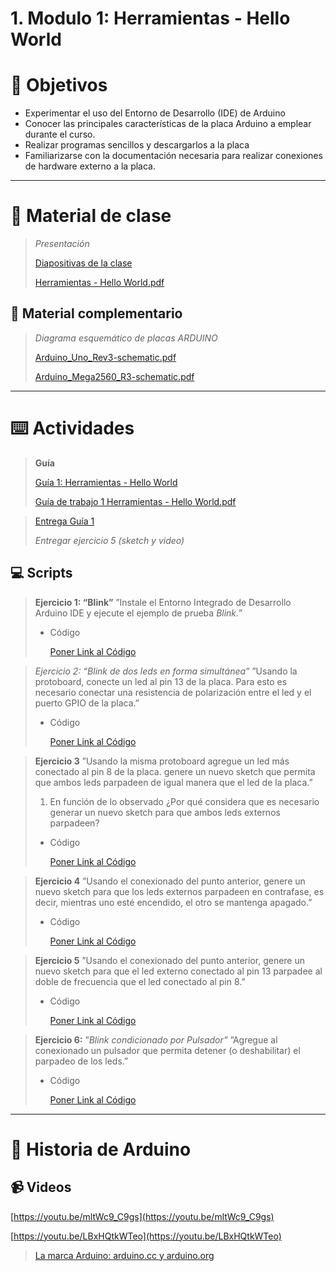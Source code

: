 # 1. Modulo 1: Herramientas - Hello World

# 🎯 Objetivos

- Experimentar el uso del Entorno de Desarrollo (IDE) de Arduino
- Conocer las principales características de la placa Arduino a emplear durante el curso.
- Realizar programas sencillos y descargarlos a la placa
- Familiarizarse con la documentación necesaria para realizar conexiones de hardware externo a la placa.

---

# 📘 Material de clase

> *Presentación*
> 
> 
> [Diapositivas de la clase](https://docs.google.com/presentation/d/1VEM5nxEVCEm3oYbyKCCGZwpLSM7952ATvAAZyaE6-ao)
> 
> [Herramientas - Hello World.pdf](https://github.com/caupolicanre/CursoArduino2022_FIUNER/blob/main/Teor%C3%ADa/1.%20M%C3%B3dulo%201%20Herramientas%20y%20Hello%20World/Herramientas%20-%20Hello%20World.pdf)
> 

## 📑 Material complementario

> *Diagrama esquemático de placas ARDUINO*
> 
> 
> [Arduino_Uno_Rev3-schematic.pdf](1%20Modulo%201%20Herramientas%20-%20Hello%20World%206303567d45244fbab776a00031c8830c/Arduino_Uno_Rev3-schematic.pdf)
> 
> [Arduino_Mega2560_R3-schematic.pdf](1%20Modulo%201%20Herramientas%20-%20Hello%20World%206303567d45244fbab776a00031c8830c/Arduino_Mega2560_R3-schematic.pdf)
> 

---

# ⌨️ Actividades

> ****Guía****
> 
> 
> [Guía 1: Herramientas - Hello World](https://docs.google.com/document/d/16uiOu0zg6UIExf4PoiJ4tSq9lVoX3vDSt8ILKTXpob0)
> 
> [Guía de trabajo 1 Herramientas - Hello World.pdf](https://github.com/caupolicanre/CursoArduino2022_FIUNER/blob/main/Pr%C3%A1ctica/Gu%C3%ADa%201%20-%20Herramientas%20-%20Hello%20World/Gu%C3%ADa%20de%20trabajo%201%20Herramientas%20-%20Hello%20World.pdf)
> 

> [Entrega Guía 1](https://drive.google.com/drive/folders/1kI8ssgFVeuBM7rRWlwhV_uqjgFapNXTF)
> 
> 
> *Entregar ejercicio 5 (sketch y video)*
> 

## 💻 Scripts

> ****************Ejercicio 1: “Blink”****************
”Instale el Entorno Integrado de Desarrollo Arduino IDE y ejecute el ejemplo de prueba *Blink.*”
> 
> - Código
>     
>     [Poner Link al Código](https://www.notion.so)
>     

> *Ejercicio 2: “Blink de dos leds en forma simultánea”*
”Usando la protoboard, conecte un led al pin 13 de la placa. Para esto es necesario conectar una resistencia de polarización entre el led y el puerto GPIO de la placa.”
> 
> - Código
>     
>     [Poner Link al Código](https://www.notion.so)
>     

> ****************Ejercicio 3****************
”Usando la misma protoboard agregue un led más conectado al pin 8 de la placa. genere un nuevo sketch que permita que ambos leds parpadeen de igual manera que el led de la placa.”
> 
> 1. En función de lo observado ¿Por qué considera que es necesario generar un nuevo sketch para que ambos leds externos parpadeen?
> - Código
>     
>     [Poner Link al Código](https://www.notion.so)
>     

> ****************Ejercicio 4****************
”Usando el conexionado del punto anterior, genere un nuevo sketch para que los leds externos parpadeen en contrafase, es decir, mientras uno esté encendido, el otro se mantenga apagado.”
> 
> - Código
>     
>     [Poner Link al Código](https://www.notion.so)
>     

> ****************Ejercicio 5****************
”Usando el conexionado del punto anterior, genere un nuevo sketch para que el led externo conectado al pin 13 parpadee al doble de frecuencia que el led conectado al pin 8.”
> 
> - Código
>     
>     [Poner Link al Código](https://www.notion.so)
>     

> ****************Ejercicio 6:**************** ”*Blink condicionado por Pulsador”*
”Agregue al conexionado un pulsador que permita detener (o deshabilitar) el parpadeo de los leds.”
> 
> - Código
>     
>     [Poner Link al Código](https://www.notion.so)
>     

---

# 📖 Historia de Arduino

## 📹 Videos

[https://youtu.be/mltWc9_C9gs](https://youtu.be/mltWc9_C9gs)

[https://youtu.be/LBxHQtkWTeo](https://youtu.be/LBxHQtkWTeo)

> [La marca Arduino: arduino.cc y arduino.org](https://www.aprendiendoarduino.com/2016/03/19/arduino-cc-y-arduino-org-los-dos-arduinos/#google_vignette)
>
